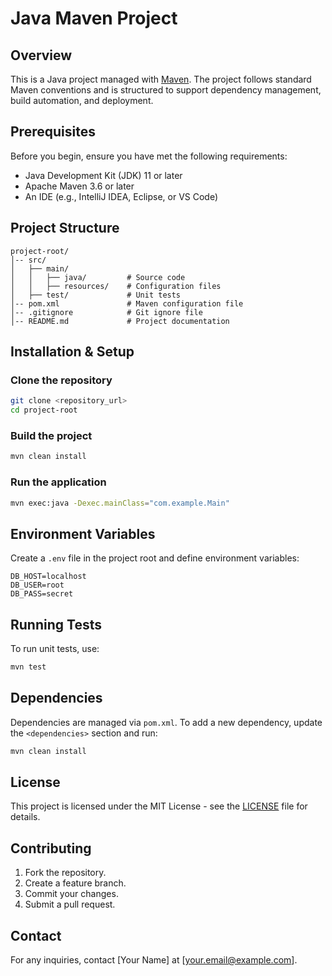 # Java Maven Project

## Overview
This is a Java project managed with [Maven](https://maven.apache.org/). The project follows standard Maven conventions and is structured to support dependency management, build automation, and deployment.

## Prerequisites
Before you begin, ensure you have met the following requirements:

- Java Development Kit (JDK) 11 or later
- Apache Maven 3.6 or later
- An IDE (e.g., IntelliJ IDEA, Eclipse, or VS Code)

## Project Structure
```
project-root/
│-- src/
│   ├── main/
│   │   ├── java/         # Source code
│   │   ├── resources/    # Configuration files
│   ├── test/             # Unit tests
│-- pom.xml               # Maven configuration file
│-- .gitignore            # Git ignore file
│-- README.md             # Project documentation
```

## Installation & Setup
### Clone the repository
```sh
git clone <repository_url>
cd project-root
```

### Build the project
```sh
mvn clean install
```

### Run the application
```sh
mvn exec:java -Dexec.mainClass="com.example.Main"
```

## Environment Variables
Create a `.env` file in the project root and define environment variables:
```
DB_HOST=localhost
DB_USER=root
DB_PASS=secret
```

## Running Tests
To run unit tests, use:
```sh
mvn test
```

## Dependencies
Dependencies are managed via `pom.xml`. To add a new dependency, update the `<dependencies>` section and run:
```sh
mvn clean install
```

## License
This project is licensed under the MIT License - see the [LICENSE](LICENSE) file for details.

## Contributing
1. Fork the repository.
2. Create a feature branch.
3. Commit your changes.
4. Submit a pull request.

## Contact
For any inquiries, contact [Your Name] at [your.email@example.com].

